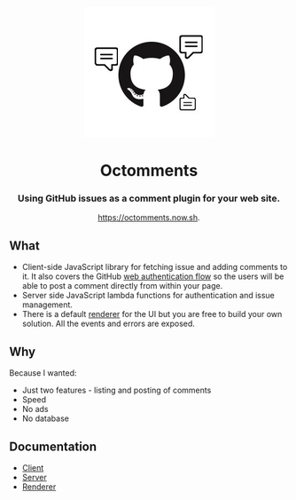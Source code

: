 <div align="center"><img src="./assets/logo.jpg" /></div>

<h1 align="center">Octomments</h1>

<h3 align="center">Using GitHub issues as a comment plugin for your web site.</h3>

<p align="center"><a href="https://octomments.now.sh/">https://octomments.now.sh</a>.</p>

## What

* Client-side JavaScript library for fetching issue and adding comments to it. It also covers the GitHub [web authentication flow](https://developer.github.com/apps/building-oauth-apps/authorizing-oauth-apps/#web-application-flow) so the users will be able to post a comment directly from within your page.
* Server side JavaScript lambda functions for authentication and issue management.
* There is a default [renderer](./renderer/README.md) for the UI but you are free to build your own solution. All the events and errors are exposed.

## Why

Because I wanted:

* Just two features - listing and posting of comments
* Speed
* No ads
* No database

## Documentation

* [Client](./client/README.md)
* [Server](./server/README.md)
* [Renderer](./renderer/README.md)